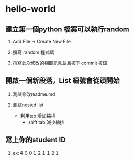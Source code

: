 # hello-world

## 建立第一個python 檔案可以執行random

1. Add File -> Create New File

1. 撰寫 random 程式碼

1. 撰寫此次修改的相關訊息並且按下 commit 按鈕

## 開啟一個新段落，List 編號會從頭開始

1. 測試修改readme.md

3. 測試nested list

   - 利用tab 增加縮排
      - shift tab 減少縮排
## 寫上你的student ID
1. ex:４００１２１１２１
